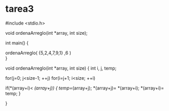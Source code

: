 # tarea3
#include <stdio.h>

void ordenaArreglo(int *array, int size);

int main()
{

 ordenaArreglo( {5,2,4,7,9,1} ,6 )  
}

void ordenaArreglo(int *array, int size)
{
 int i, j, temp;
 
 for(j=0; j<size-1; ++j)
 for(i=j+1; i<size; ++i)
 
 if(*(array+i)< *(array+j))
 {
    temp=*(array+j);
    *(array+j)= *(array+i);
    *(array+i)= temp;
 }
 
}
